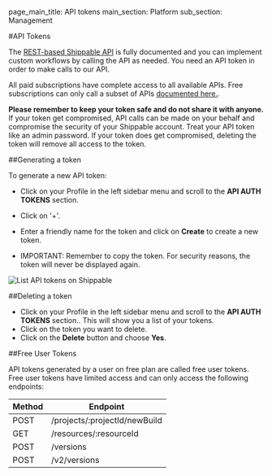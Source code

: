 page_main_title: API tokens
main_section: Platform
sub_section: Management

#API Tokens

The [REST-based Shippable API](/platform/api/api-overview/) is fully documented and you can implement custom workflows by calling the API as needed. You need an API token in order to make calls to our API.

All paid subscriptions have complete access to all available APIs. Free subscriptions can only call a subset of APIs [documented here.](#free-api-token).

**Please remember to keep your token safe and do not share it with anyone.** If your token get compromised, API calls can be made on your behalf and compromise the security of your Shippable account.
Treat your API token like an admin password. If your token does get compromised, deleting the token will remove all access to the token.

##Generating a token

To generate a new API token:

- Click on your Profile in the left sidebar menu and scroll to the **API AUTH TOKENS** section.
- Click on '+'.
- Enter a friendly name for the token and click on **Create** to create a new token.

- IMPORTANT: Remember to copy the token. For security reasons, the token will never
be displayed again.

<img src="/images/getting-started/list-shippable-api-tokens.png" alt="List API tokens on Shippable">

##Deleting a token

- Click on your Profile in the left sidebar menu and scroll to the **API AUTH TOKENS** section.. This will show you a list of your tokens.
- Click on the token you want to delete.
- Click on the **Delete** button and choose **Yes**.

<a name="free-api-token"></a>

##Free User Tokens

API tokens generated by a user on free plan are called free user tokens. Free user tokens have limited access and can only access the following endpoints:

| Method|Endpoint|
|----------|-------------------------------|
| POST     | /projects/:projectId/newBuild |
| GET      | /resources/:resourceId  |      
| POST     | /versions               |     
| POST     | /v2/versions            |      
